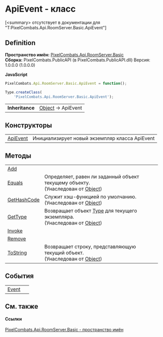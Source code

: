 # ApiEvent - класс


\[&lt;summary&gt; отсутствует в документации для "T:PixelCombats.Api.RoomServer.Basic.ApiEvent"\]



## Definition
**Пространство имён:** <a href="299769b5-0515-f682-c4bd-afa5af18175d">PixelCombats.Api.RoomServer.Basic</a>  
**Сборка:** PixelCombats.PublicAPI (в PixelCombats.PublicAPI.dll) Версия: 1.0.0.0 (1.0.0.0)

**JavaScript**
``` JavaScript
PixelCombats.Api.RoomServer.Basic.ApiEvent = function();

Type.createClass(
	'PixelCombats.Api.RoomServer.Basic.ApiEvent');
```

<table><tr><td><strong>Inheritance</strong></td><td><a href="https://learn.microsoft.com/dotnet/api/system.object" target="_blank" rel="noopener noreferrer">Object</a>  →  ApiEvent</td></tr>
</table>



## Конструкторы
<table>
<tr>
<td><a href="abb564f2-60fe-e4f1-34a1-212ce4e97b96">ApiEvent</a></td>
<td>Инициализирует новый экземпляр класса ApiEvent</td></tr>
</table>

## Методы
<table>
<tr>
<td><a href="5054bae9-04ef-c180-cebe-da8fed74597c">Add</a></td>
<td> </td></tr>
<tr>
<td><a href="https://learn.microsoft.com/dotnet/api/system.object.equals#system-object-equals(system-object)" target="_blank" rel="noopener noreferrer">Equals</a></td>
<td>Определяет, равен ли заданный объект текущему объекту.<br />(Унаследован от <a href="https://learn.microsoft.com/dotnet/api/system.object" target="_blank" rel="noopener noreferrer">Object</a>)</td></tr>
<tr>
<td><a href="https://learn.microsoft.com/dotnet/api/system.object.gethashcode#system-object-gethashcode" target="_blank" rel="noopener noreferrer">GetHashCode</a></td>
<td>Служит хэш-функцией по умолчанию.<br />(Унаследован от <a href="https://learn.microsoft.com/dotnet/api/system.object" target="_blank" rel="noopener noreferrer">Object</a>)</td></tr>
<tr>
<td><a href="https://learn.microsoft.com/dotnet/api/system.object.gettype#system-object-gettype" target="_blank" rel="noopener noreferrer">GetType</a></td>
<td>Возвращает объект <a href="https://learn.microsoft.com/dotnet/api/system.type" target="_blank" rel="noopener noreferrer">Type</a> для текущего экземпляра.<br />(Унаследован от <a href="https://learn.microsoft.com/dotnet/api/system.object" target="_blank" rel="noopener noreferrer">Object</a>)</td></tr>
<tr>
<td><a href="018e9416-fb22-78ee-bd7f-41d5af3ee985">Invoke</a></td>
<td> </td></tr>
<tr>
<td><a href="cb843e0a-3099-a18a-ce47-7a6f0e14cc8c">Remove</a></td>
<td> </td></tr>
<tr>
<td><a href="https://learn.microsoft.com/dotnet/api/system.object.tostring#system-object-tostring" target="_blank" rel="noopener noreferrer">ToString</a></td>
<td>Возвращает строку, представляющую текущий объект.<br />(Унаследован от <a href="https://learn.microsoft.com/dotnet/api/system.object" target="_blank" rel="noopener noreferrer">Object</a>)</td></tr>
</table>

## События
<table>
<tr>
<td><a href="b2f30bbc-d3f6-d990-4ef5-04eb12150e63">Event</a></td>
<td> </td></tr>
</table>

## См. также


#### Ссылки
<a href="299769b5-0515-f682-c4bd-afa5af18175d">PixelCombats.Api.RoomServer.Basic - пространство имён</a>  
